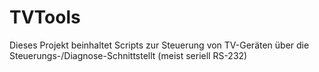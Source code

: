 TVTools
=======

Dieses Projekt beinhaltet Scripts zur Steuerung von TV-Geräten über die Steuerungs-/Diagnose-Schnittstellt (meist seriell RS-232)

